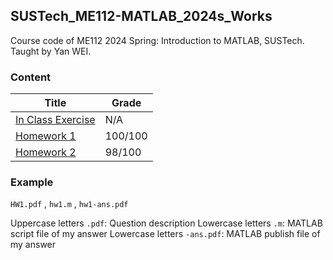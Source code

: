## SUSTech_ME112-MATLAB_2024s_Works

Course code of ME112 2024 Spring: Introduction to MATLAB, SUSTech. Taught by Yan WEI.

### Content

| Title                          | Grade   |
| ------------------------------ | ------- |
| [In Class Exercise](Exercise/) | N/A     |
| [Homework 1](Homework1/)       | 100/100 |
| [Homework 2](Homework2/)       | 98/100  |

### Example

`HW1.pdf` , `hw1.m` , `hw1-ans.pdf`

Uppercase letters `.pdf`: Question description
Lowercase letters `.m`: MATLAB script file of my answer
Lowercase letters `-ans.pdf`: MATLAB publish file of my answer
